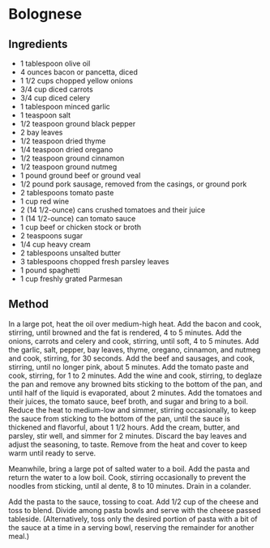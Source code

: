 # Bolognese

## Ingredients

* 1 tablespoon olive oil
* 4 ounces bacon or pancetta, diced
* 1 1/2 cups chopped yellow onions
* 3/4 cup diced carrots
* 3/4 cup diced celery
* 1 tablespoon minced garlic
* 1 teaspoon salt
* 1/2 teaspoon ground black pepper
* 2 bay leaves
* 1/2 teaspoon dried thyme
* 1/4 teaspoon dried oregano
* 1/2 teaspoon ground cinnamon
* 1/2 teaspoon ground nutmeg
* 1 pound ground beef or ground veal
* 1/2 pound pork sausage, removed from the casings, or ground pork
* 2 tablespoons tomato paste
* 1 cup red wine
* 2 (14 1/2-ounce) cans crushed tomatoes and their juice
* 1 (14 1/2-ounce) can tomato sauce
* 1 cup beef or chicken stock or broth
* 2 teaspoons sugar
* 1/4 cup heavy cream
* 2 tablespoons unsalted butter
* 3 tablespoons chopped fresh parsley leaves
* 1 pound spaghetti
* 1 cup freshly grated Parmesan

## Method

In a large pot, heat the oil over medium-high heat. Add the bacon and cook, stirring, until browned and the fat is rendered, 4 to 5 minutes. Add the onions, carrots and celery and cook, stirring, until soft, 4 to 5 minutes. Add the garlic, salt, pepper, bay leaves, thyme, oregano, cinnamon, and nutmeg and cook, stirring, for 30 seconds. Add the beef and sausages, and cook, stirring, until no longer pink, about 5 minutes. Add the tomato paste and cook, stirring, for 1 to 2 minutes. Add the wine and cook, stirring, to deglaze the pan and remove any browned bits sticking to the bottom of the pan, and until half of the liquid is evaporated, about 2 minutes.
Add the tomatoes and their juices, the tomato sauce, beef broth, and sugar and bring to a boil. Reduce the heat to medium-low and simmer, stirring occasionally, to keep the sauce from sticking to the bottom of the pan, until the sauce is thickened and flavorful, about 1 1/2 hours. Add the cream, butter, and parsley, stir well, and simmer for 2 minutes. Discard the bay leaves and adjust the seasoning, to taste. Remove from the heat and cover to keep warm until ready to serve.

Meanwhile, bring a large pot of salted water to a boil. Add the pasta and return the water to a low boil. Cook, stirring occasionally to prevent the noodles from sticking, until al dente, 8 to 10 minutes. Drain in a colander.

Add the pasta to the sauce, tossing to coat. Add 1/2 cup of the cheese and toss to blend. Divide among pasta bowls and serve with the cheese passed tableside. (Alternatively, toss only the desired portion of pasta with a bit of the sauce at a time in a serving bowl, reserving the remainder for another meal.)
